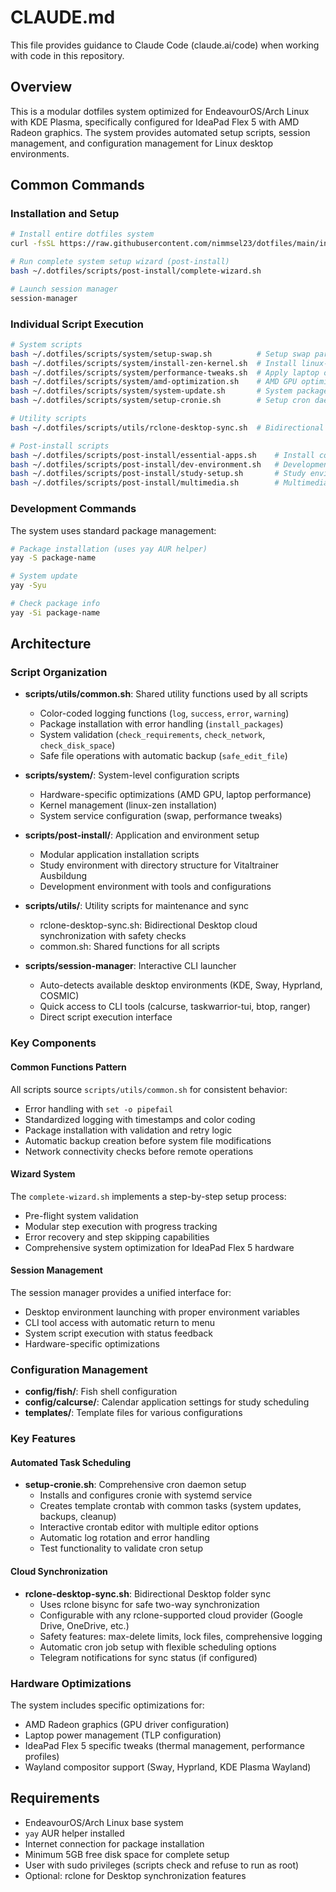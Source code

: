 # CLAUDE.md

This file provides guidance to Claude Code (claude.ai/code) when working with code in this repository.

## Overview

This is a modular dotfiles system optimized for EndeavourOS/Arch Linux with KDE Plasma, specifically configured for IdeaPad Flex 5 with AMD Radeon graphics. The system provides automated setup scripts, session management, and configuration management for Linux desktop environments.

## Common Commands

### Installation and Setup
```bash
# Install entire dotfiles system
curl -fsSL https://raw.githubusercontent.com/nimmsel23/dotfiles/main/install.sh | bash

# Run complete system setup wizard (post-install)
bash ~/.dotfiles/scripts/post-install/complete-wizard.sh

# Launch session manager
session-manager
```

### Individual Script Execution
```bash
# System scripts
bash ~/.dotfiles/scripts/system/setup-swap.sh          # Setup swap partition
bash ~/.dotfiles/scripts/system/install-zen-kernel.sh  # Install linux-zen kernel
bash ~/.dotfiles/scripts/system/performance-tweaks.sh  # Apply laptop optimizations
bash ~/.dotfiles/scripts/system/amd-optimization.sh    # AMD GPU optimizations
bash ~/.dotfiles/scripts/system/system-update.sh       # System package updates
bash ~/.dotfiles/scripts/system/setup-cronie.sh        # Setup cron daemon for scheduled tasks

# Utility scripts
bash ~/.dotfiles/scripts/utils/rclone-desktop-sync.sh  # Bidirectional Desktop cloud sync

# Post-install scripts
bash ~/.dotfiles/scripts/post-install/essential-apps.sh    # Install core applications
bash ~/.dotfiles/scripts/post-install/dev-environment.sh   # Development environment setup
bash ~/.dotfiles/scripts/post-install/study-setup.sh       # Study environment (Vitaltrainer)
bash ~/.dotfiles/scripts/post-install/multimedia.sh        # Multimedia codecs
```

### Development Commands
The system uses standard package management:
```bash
# Package installation (uses yay AUR helper)
yay -S package-name

# System update
yay -Syu

# Check package info
yay -Si package-name
```

## Architecture

### Script Organization
- **scripts/utils/common.sh**: Shared utility functions used by all scripts
  - Color-coded logging functions (`log`, `success`, `error`, `warning`)
  - Package installation with error handling (`install_packages`)
  - System validation (`check_requirements`, `check_network`, `check_disk_space`)
  - Safe file operations with automatic backup (`safe_edit_file`)
  
- **scripts/system/**: System-level configuration scripts
  - Hardware-specific optimizations (AMD GPU, laptop performance)
  - Kernel management (linux-zen installation)
  - System service configuration (swap, performance tweaks)

- **scripts/post-install/**: Application and environment setup
  - Modular application installation scripts
  - Study environment with directory structure for Vitaltrainer Ausbildung
  - Development environment with tools and configurations

- **scripts/utils/**: Utility scripts for maintenance and sync
  - rclone-desktop-sync.sh: Bidirectional Desktop cloud synchronization with safety checks
  - common.sh: Shared functions for all scripts

- **scripts/session-manager**: Interactive CLI launcher
  - Auto-detects available desktop environments (KDE, Sway, Hyprland, COSMIC)
  - Quick access to CLI tools (calcurse, taskwarrior-tui, btop, ranger)
  - Direct script execution interface

### Key Components

#### Common Functions Pattern
All scripts source `scripts/utils/common.sh` for consistent behavior:
- Error handling with `set -o pipefail`
- Standardized logging with timestamps and color coding
- Package installation with validation and retry logic
- Automatic backup creation before system file modifications
- Network connectivity checks before remote operations

#### Wizard System
The `complete-wizard.sh` implements a step-by-step setup process:
- Pre-flight system validation
- Modular step execution with progress tracking
- Error recovery and step skipping capabilities
- Comprehensive system optimization for IdeaPad Flex 5 hardware

#### Session Management
The session manager provides a unified interface for:
- Desktop environment launching with proper environment variables
- CLI tool access with automatic return to menu
- System script execution with status feedback
- Hardware-specific optimizations

### Configuration Management
- **config/fish/**: Fish shell configuration
- **config/calcurse/**: Calendar application settings for study scheduling
- **templates/**: Template files for various configurations

### Key Features

#### Automated Task Scheduling
- **setup-cronie.sh**: Comprehensive cron daemon setup
  - Installs and configures cronie with systemd service
  - Creates template crontab with common tasks (system updates, backups, cleanup)
  - Interactive crontab editor with multiple editor options
  - Automatic log rotation and error handling
  - Test functionality to validate cron setup

#### Cloud Synchronization  
- **rclone-desktop-sync.sh**: Bidirectional Desktop folder sync
  - Uses rclone bisync for safe two-way synchronization
  - Configurable with any rclone-supported cloud provider (Google Drive, OneDrive, etc.)
  - Safety features: max-delete limits, lock files, comprehensive logging
  - Automatic cron job setup with flexible scheduling options
  - Telegram notifications for sync status (if configured)

### Hardware Optimizations
The system includes specific optimizations for:
- AMD Radeon graphics (GPU driver configuration)
- Laptop power management (TLP configuration)
- IdeaPad Flex 5 specific tweaks (thermal management, performance profiles)
- Wayland compositor support (Sway, Hyprland, KDE Plasma Wayland)

## Requirements
- EndeavourOS/Arch Linux base system
- `yay` AUR helper installed
- Internet connection for package installation
- Minimum 5GB free disk space for complete setup
- User with sudo privileges (scripts check and refuse to run as root)
- Optional: rclone for Desktop synchronization features